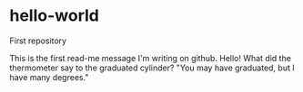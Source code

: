 # hello-world
First repository

This is the first read-me message I'm writing on github. Hello!
What did the thermometer say to the graduated cylinder?
"You may have graduated, but I have many degrees."
